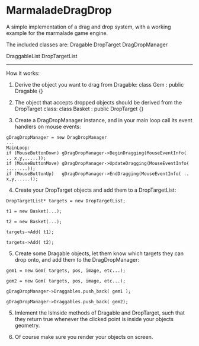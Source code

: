 MarmaladeDragDrop
=================

A simple implementation of a drag and drop system, with a working example for the marmalade game engine.

The included classes are:
 Dragable
 DropTarget
 DragDropManager
 
 DraggableList
 DropTargetList
 
 -------------------
 
 How it works:
  1. Derive the object you want to drag from Dragable:
      class Gem : public Dragable {}

  2. The object that accepts dropped objects should be derived from the DropTarget class:
      class Basket : public DropTarget {}

  3. Create a DragDropManager instance, and in your main loop call its event handlers on mouse events:

    gDragDropManager = new DragDropManager
    ...
    MainLoop:
    if (MouseButtonDown) gDragDropManager->BeginDragging(MouseEventInfo( .. x,y,.....));
    if (MouseButtonMove) gDragDropManager->UpdateDragging(MouseEventInfo( ........));
    if (MouseButtonUp)   gDragDropManager->EndDragging(MouseEventInfo( .. x,y,.....));

  4. Create your DropTarget objects and add them to a DropTargetList:

	DropTargetList* targets = new DropTargetList;
	
	t1 = new Basket(...);
	
	t2 = new Basket(...);
	
	targets->Add( t1);
	
	targets->Add( t2);

  5. Create some Dragable objects, let them know which targets they can drop onto, and add them to the DragDropManager:

	gem1 = new Gem( targets, pos, image, etc...);
	
	gem2 = new Gem( targets, pos, image, etc...);
	
	gDragDropManager->Draggables.push_back( gem1 );
	
	gDragDropManager->Draggables.push_back( gem2);

  5. Imlement the IsInside methods of Dragable and DropTarget, such that they return true whenever the clicked point is inside your objects geometry.

  6. Of course make sure you render your objects on screen.



